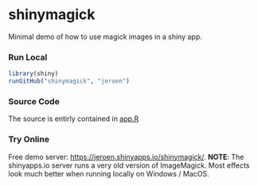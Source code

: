 # shinymagick

Minimal demo of how to use magick images in a shiny app.

### Run Local

```r
library(shiny)
runGitHub("shinymagick", "jeroen")
```

### Source Code

The source is entirly contained in [app.R](https://github.com/jeroen/shinymagick/blob/master/app.R)

### Try Online

Free demo server: https://jeroen.shinyapps.io/shinymagick/. __NOTE__: The shinyapps.io server runs a very old version of ImageMagick. Most effects look much better when running locally on Windows / MacOS.


